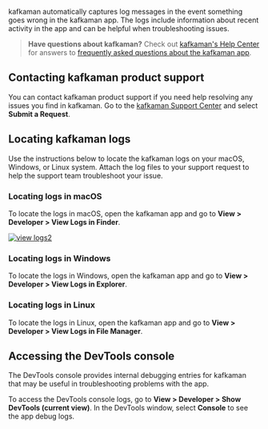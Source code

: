 kafkaman automatically captures log messages in the event something goes wrong in the kafkaman app. The logs include information about recent activity in the app and can be helpful when troubleshooting issues.

> **Have questions about kafkaman?** Check out [kafkaman's Help Center](https://support.kafkaman.com/hc/en-us) for answers to [frequently asked questions about the kafkaman app](https://support.kafkaman.com/hc/en-us/categories/115000609125-kafkaman-App).

## Contacting kafkaman product support

You can contact kafkaman product support if you need help resolving any issues you find in kafkaman. Go to the [kafkaman Support Center](https://www.kafkaman.com/support/) and select **Submit a Request**.

## Locating kafkaman logs

Use the instructions below to locate the kafkaman logs on your macOS, Windows, or Linux system. Attach the log files to your support request to help the support team troubleshoot your issue.

### Locating logs in macOS

To locate the logs in macOS, open the kafkaman app and go to **View > Developer > View Logs in Finder**.

[![view logs2](https://assets.kafkaman.com/kafkaman-docs/troubleshooting-logs-macos.jpg)](https://assets.kafkaman.com/kafkaman-docs/troubleshooting-logs-macos.jpg)

### Locating logs in Windows

To locate the logs in Windows, open the kafkaman app and go to **View > Developer > View Logs in Explorer**.

### Locating logs in Linux

To locate the logs in Linux, open the kafkaman app and go to **View > Developer > View Logs in File Manager**.

## Accessing the DevTools console

The DevTools console provides internal debugging entries for kafkaman that may be useful in troubleshooting problems with the app.

To access the DevTools console logs, go to **View > Developer > Show DevTools (current view)**. In the DevTools window, select __Console__ to see the app debug logs.
